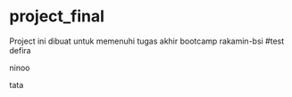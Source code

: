 # project_final

Project ini dibuat untuk memenuhi tugas akhir bootcamp rakamin-bsi
#test defira

ninoo

tata